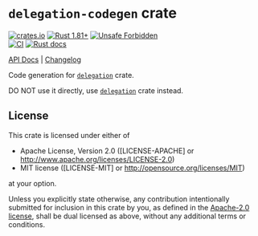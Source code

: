 `delegation-codegen` crate
==========================

[![crates.io](https://img.shields.io/crates/v/delegation-codegen.svg?maxAge=2592000 "crates.io")](https://crates.io/crates/delegation-codegen)
[![Rust 1.81+](https://img.shields.io/badge/rustc-1.81+-lightgray.svg "Rust 1.81+")](https://blog.rust-lang.org/2024/09/05/Rust-1.81.0.html)
[![Unsafe Forbidden](https://img.shields.io/badge/unsafe-forbidden-success.svg "Unsafe forbidden")](https://github.com/rust-secure-code/safety-dance)  
[![CI](https://github.com/arcane-rs/delegation/actions/workflows/ci.yml/badge.svg?branch=main "CI")](https://github.com/arcane-rs/delegation/actions?query=workflow%3ACI+branch%3Amain)
[![Rust docs](https://docs.rs/delegation-codegen/badge.svg "Rust docs")](https://docs.rs/delegation-codegen)

[API Docs](https://docs.rs/delegation-codegen) |
[Changelog](https://github.com/arcane-rs/delegation/blob/v0.4.0/CHANGELOG.md)

Code generation for [`delegation`] crate.

DO NOT use it directly, use [`delegation`] crate instead.




## License

This crate is licensed under either of

* Apache License, Version 2.0 ([LICENSE-APACHE] or <http://www.apache.org/licenses/LICENSE-2.0>)
* MIT license ([LICENSE-MIT] or <http://opensource.org/licenses/MIT>)

at your option.

Unless you explicitly state otherwise, any contribution intentionally submitted for inclusion in this crate by you, as defined in the [Apache-2.0 license][APACHE], shall be dual licensed as above, without any additional terms or conditions.




[`delegation`]: https://docs.rs/delegation
[APACHE]: https://github.com/arcane-rs/delegation/blob/v0.4.0/LICENSE-APACHE
[MIT]: https://github.com/arcane-rs/delegation/blob/v0.4.0/LICENSE-MIT
